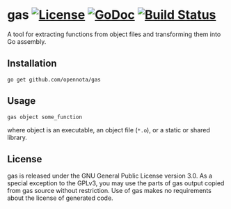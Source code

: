 gas [![License](http://img.shields.io/:license-gpl3-blue.svg)](http://www.gnu.org/licenses/gpl-3.0.html) [![GoDoc](http://godoc.org/github.com/opennota/gas?status.svg)](http://godoc.org/github.com/opennota/gas) [![Build Status](https://travis-ci.org/opennota/gas.png?branch=master)](https://travis-ci.org/opennota/gas)
===

A tool for extracting functions from object files and transforming them into Go assembly.

## Installation

    go get github.com/opennota/gas

## Usage

```
gas object some_function
```

where object is an executable, an object file (`*.o`), or a static or shared library.

## License

gas is released under the GNU General Public License version 3.0. As a special exception to the GPLv3, you may use the parts of gas output copied from gas source without restriction. Use of gas makes no requirements about the license of generated code.
